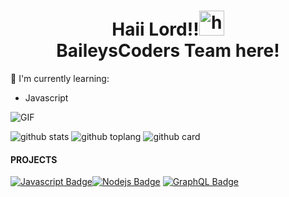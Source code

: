 <h1 align="center">Haii Lord!!<img src="https://user-images.githubusercontent.com/1303154/88677602-1635ba80-d120-11ea-84d8-d263ba5fc3c0.gif" width="40px" alt="hi"><br>BaileysCoders Team here!</h1>

:page_with_curl: I'm currently learning:
- Javascript

<img align="center" fit="fill" alt="GIF" src="https://media.giphy.com/media/836HiJc7pgzy8iNXCn/giphy.gif" />


![github stats](https://github-readme-stats.vercel.app/api?username=BailleysCoders&show_icons=true&theme=radical)
![github toplang](https://github-readme-stats.vercel.app/api/top-langs/?username=BailleysCoders&layout=compact&theme=nightowl)
![github card](https://github-readme-stats.vercel.app/api/pin/?username=BailleysCoders&repo=TERMOS-WABOT&theme=dark)
#### PROJECTS

<!-- TODO: Make technologies links takes you to repositories -->

[![Javascript Badge](https://img.shields.io/badge/-Javascript-F0DB4F?style=for-the-badge&labelColor=black&logo=javascript&logoColor=F0DB4F)](#)[![Nodejs Badge](https://img.shields.io/badge/-Nodejs-3C873A?style=for-the-badge&labelColor=black&logo=node.js&logoColor=3C873A)](#) [![GraphQL Badge](https://img.shields.io/badge/-GraphQl-e535ab?style=for-the-badge&labelColor=black&logo=node.js&logoColor=e535ab)](#)
